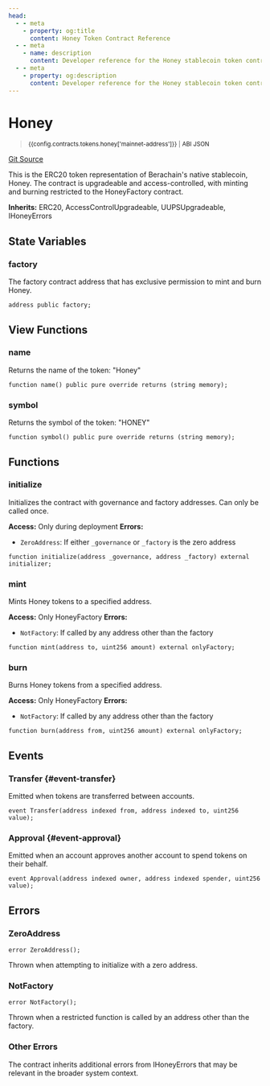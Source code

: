 ```yaml
---
head:
  - - meta
    - property: og:title
      content: Honey Token Contract Reference
  - - meta
    - name: description
      content: Developer reference for the Honey stablecoin token contract
  - - meta
    - property: og:description
      content: Developer reference for the Honey stablecoin token contract
---
```


<script setup>
  import config from '@berachain/config/constants.json';
</script>

# Honey

> <small><a target="_blank" :href="config.mainnet.dapps.berascan.url + 'address/' + config.contracts.tokens.honey['mainnet-address']">{{config.contracts.tokens.honey['mainnet-address']}}</a><span v-if="config.contracts.tokens.honey.abi && config.contracts.tokens.honey.abi.length > 0">&nbsp;|&nbsp;<a target="_blank" :href="config.contracts.tokens.honey.abi">ABI JSON</a></span></small>

[Git Source](https://github.com/berachain/contracts/blob/main/src/honey/Honey.sol)

This is the ERC20 token representation of Berachain's native stablecoin, Honey. The contract is upgradeable and access-controlled, with minting and burning restricted to the HoneyFactory contract.

**Inherits:**
ERC20, AccessControlUpgradeable, UUPSUpgradeable, IHoneyErrors

## State Variables

### factory

The factory contract address that has exclusive permission to mint and burn Honey.

```solidity
address public factory;
```

## View Functions

### name

Returns the name of the token: "Honey"

```solidity
function name() public pure override returns (string memory);
```

### symbol

Returns the symbol of the token: "HONEY"

```solidity
function symbol() public pure override returns (string memory);
```

## Functions

### initialize

Initializes the contract with governance and factory addresses. Can only be called once.

**Access:** Only during deployment
**Errors:**

- `ZeroAddress`: If either `_governance` or `_factory` is the zero address

```solidity
function initialize(address _governance, address _factory) external initializer;
```

### mint

Mints Honey tokens to a specified address.

**Access:** Only HoneyFactory
**Errors:**

- `NotFactory`: If called by any address other than the factory

```solidity
function mint(address to, uint256 amount) external onlyFactory;
```

### burn

Burns Honey tokens from a specified address.

**Access:** Only HoneyFactory
**Errors:**

- `NotFactory`: If called by any address other than the factory

```solidity
function burn(address from, uint256 amount) external onlyFactory;
```

## Events

### Transfer {#event-transfer}

Emitted when tokens are transferred between accounts.

```solidity
event Transfer(address indexed from, address indexed to, uint256 value);
```

### Approval {#event-approval}

Emitted when an account approves another account to spend tokens on their behalf.

```solidity
event Approval(address indexed owner, address indexed spender, uint256 value);
```

## Errors

### ZeroAddress

```solidity
error ZeroAddress();
```

Thrown when attempting to initialize with a zero address.

### NotFactory

```solidity
error NotFactory();
```

Thrown when a restricted function is called by an address other than the factory.

### Other Errors

The contract inherits additional errors from IHoneyErrors that may be relevant in the broader system context.
